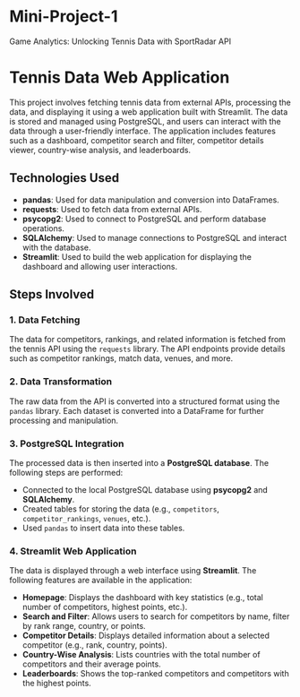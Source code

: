 # Mini-Project-1
Game Analytics: Unlocking Tennis Data with SportRadar API

# Tennis Data Web Application

This project involves fetching tennis data from external APIs, processing the data, and displaying it using a web application built with Streamlit. The data is stored and managed using PostgreSQL, and users can interact with the data through a user-friendly interface. The application includes features such as a dashboard, competitor search and filter, competitor details viewer, country-wise analysis, and leaderboards.

## Technologies Used

- **pandas**: Used for data manipulation and conversion into DataFrames.
- **requests**: Used to fetch data from external APIs.
- **psycopg2**: Used to connect to PostgreSQL and perform database operations.
- **SQLAlchemy**: Used to manage connections to PostgreSQL and interact with the database.
- **Streamlit**: Used to build the web application for displaying the dashboard and allowing user interactions.

## Steps Involved

### 1. Data Fetching

The data for competitors, rankings, and related information is fetched from the tennis API using the `requests` library. The API endpoints provide details such as competitor rankings, match data, venues, and more.

### 2. Data Transformation

The raw data from the API is converted into a structured format using the `pandas` library. Each dataset is converted into a DataFrame for further processing and manipulation. 

### 3. PostgreSQL Integration

The processed data is then inserted into a **PostgreSQL database**. The following steps are performed:
- Connected to the local PostgreSQL database using **psycopg2** and **SQLAlchemy**.
- Created tables for storing the data (e.g., `competitors`, `competitor_rankings`, `venues`, etc.).
- Used `pandas` to insert data into these tables.

### 4. Streamlit Web Application

The data is displayed through a web interface using **Streamlit**. The following features are available in the application:
- **Homepage**: Displays the dashboard with key statistics (e.g., total number of competitors, highest points, etc.).
- **Search and Filter**: Allows users to search for competitors by name, filter by rank range, country, or points.
- **Competitor Details**: Displays detailed information about a selected competitor (e.g., rank, country, points).
- **Country-Wise Analysis**: Lists countries with the total number of competitors and their average points.
- **Leaderboards**: Shows the top-ranked competitors and competitors with the highest points.
